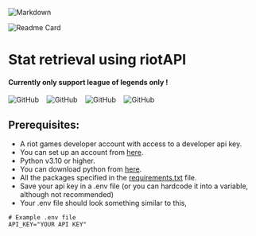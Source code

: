 ![Markdown](https://img.shields.io/badge/-Markdown-000?style=for-the-badge&logo=markdown) 

![Readme Card](https://github-readme-stats.vercel.app/api/pin/?username=anuja-rahul&repo=stat-retrieval-using-riotAPI\&theme=nightowl)

# Stat retrieval using riotAPI
#### Currently only support league of legends only !

![GitHub](https://img.shields.io/badge/GitHub-%23181717.svg?style=for-the-badge&logo=github&color=000)
&nbsp;&nbsp;
![GitHub](https://img.shields.io/github/forks/anuja-rahul/markdown-everything?style=for-the-badge&logo=github)
&nbsp;&nbsp;
![GitHub](https://img.shields.io/github/license/anuja-rahul/markdown-everything?style=for-the-badge&logo=github)
&nbsp;&nbsp;
![GitHub](https://img.shields.io/github/stars/anuja-rahul/markdown-everything?style=for-the-badge&logo=github)

## Prerequisites:

- A riot games developer account with access to a developer api key.
- You can set up an account from [here](https://developer.riotgames.com/).
- Python v3.10 or higher.
- You can download python from [here](https://www.python.org/downloads/).
- All the packages specified in the [requirements.txt](https://github.com/anuja-rahul/stat-retrieval-using-riotAPI/blob/main/requirements.txt) file.
- Save your api key in a .env file (or you can hardcode it into a variable, although not recommended)
- Your .env file should look something similar to this,
```dotenv
# Example .env file
API_KEY="YOUR API KEY"
```


